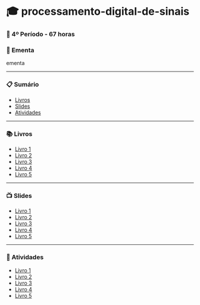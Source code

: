 
# :mortar_board: processamento-digital-de-sinais
### :date: 4º Período - 67 horas

### :scroll: Ementa

ementa

---

### :clipboard: Sumário

- [Livros](#books-livros)
- [Slides](#tv-slides)
- [Atividades](#pencil-atividades)

---

### :books: Livros

- [Livro 1]()
- [Livro 2]()
- [Livro 3]()
- [Livro 4]()
- [Livro 5]()

---

### :tv: Slides

- [Livro 1]()
- [Livro 2]()
- [Livro 3]()
- [Livro 4]()
- [Livro 5]()

---

### :pencil: Atividades

- [Livro 1]()
- [Livro 2]()
- [Livro 3]()
- [Livro 4]()
- [Livro 5]()
